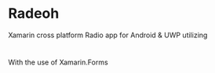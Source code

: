 # Radeoh
Xamarin cross platform Radio app for Android &amp; UWP utilizing 
#
With the use of Xamarin.Forms
